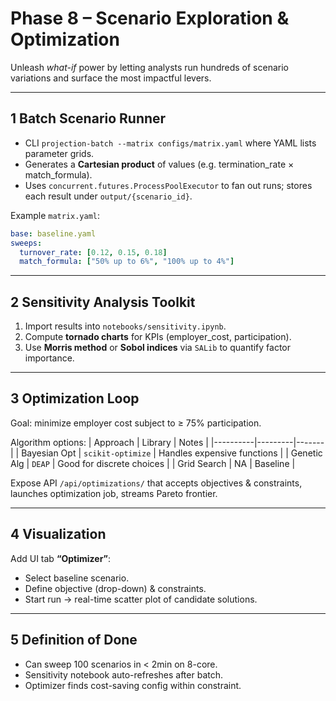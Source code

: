 # Phase 8 – Scenario Exploration & Optimization

Unleash *what-if* power by letting analysts run hundreds of scenario variations and surface the most impactful levers.

---
## 1  Batch Scenario Runner
- CLI `projection-batch --matrix configs/matrix.yaml` where YAML lists parameter grids.
- Generates a **Cartesian product** of values (e.g. termination_rate × match_formula).
- Uses `concurrent.futures.ProcessPoolExecutor` to fan out runs; stores each result under `output/{scenario_id}`.

Example `matrix.yaml`:
```yaml
base: baseline.yaml
sweeps:
  turnover_rate: [0.12, 0.15, 0.18]
  match_formula: ["50% up to 6%", "100% up to 4%"]
```

---
## 2  Sensitivity Analysis Toolkit
1. Import results into `notebooks/sensitivity.ipynb`.
2. Compute **tornado charts** for KPIs (employer_cost, participation).
3. Use **Morris method** or **Sobol indices** via `SALib` to quantify factor importance.

---
## 3  Optimization Loop
Goal: minimize employer cost subject to ≥ 75% participation.

Algorithm options:
| Approach | Library | Notes |
|----------|---------|-------|
| Bayesian Opt | `scikit-optimize` | Handles expensive functions |
| Genetic Alg | `DEAP` | Good for discrete choices |
| Grid Search | NA | Baseline |

Expose API `/api/optimizations/` that accepts objectives & constraints, launches optimization job, streams Pareto frontier.

---
## 4  Visualization
Add UI tab **“Optimizer”**:
- Select baseline scenario.
- Define objective (drop-down) & constraints.
- Start run → real-time scatter plot of candidate solutions.

---
## 5  Definition of Done
- Can sweep 100 scenarios in < 2min on 8-core.
- Sensitivity notebook auto-refreshes after batch.
- Optimizer finds cost-saving config within constraint.
